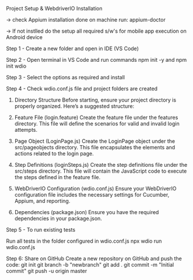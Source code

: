 Project Setup & WebdriverIO Installation

-> check Appium installation done on machine
   run: appium-doctor 

-> If not instlled do the setup all required s/w's for mobile app execution on Android device

Step 1 - Create a new folder and open in IDE (VS Code)

Step 2 - Open terminal in VS Code and run commands npm init -y and npm init wdio

Step 3 - Select the options as required and install

Step 4 - Check wdio.conf.js file and project folders are created

1. Directory Structure
Before starting, ensure your project directory is properly organized. Here’s a suggested structure:

2. Feature File (login.feature)
Create the feature file under the features directory. This file will define the scenarios for valid and invalid login attempts.

3. Page Object (LoginPage.js)
Create the LoginPage object under the src/pageobjects directory. This file encapsulates the elements and actions related to the login page.

4. Step Definitions (loginSteps.js)
Create the step definitions file under the src/steps directory. This file will contain the JavaScript code to execute the steps defined in the feature file.

5. WebDriverIO Configuration (wdio.conf.js)
Ensure your WebDriverIO configuration file includes the necessary settings for Cucumber, Appium, and reporting.

6. Dependencies (package.json)
Ensure you have the required dependencies in your package.json.

Step 5 - To run existing tests

Run all tests in the folder configured in wdio.conf.js npx wdio run wdio.conf.js

Step 6: Share on GitHub
Create a new repository on GitHub and push the code:
git init
git branch -b "newbranch"
git add .
git commit -m "Initial commit"
git push -u origin master

